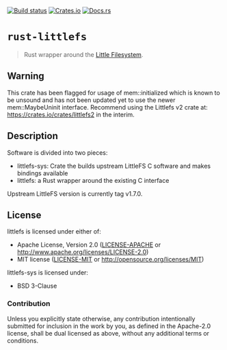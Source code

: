 [![Build status](https://travis-ci.org/brandonedens/rust-littlefs.svg?branch=master)](https://travis-ci.org/brandonedens/rust-littlefs)
[![Crates.io](https://img.shields.io/crates/v/littlefs.svg)](https://crates.io/crates/littlefs)
[![Docs.rs](https://docs.rs/littlefs/badge.svg)](https://docs.rs/littlefs)

# `rust-littlefs`

> Rust wrapper around the [Little Filesystem](https://github.com/ARMmbed/littlefs).

## Warning

This crate has been flagged for usage of mem::initialized which is known to be
unsound and has not been updated yet to use the newer mem::MaybeUninit
interface. Recommend using the Littlefs v2 crate at:
https://crates.io/crates/littlefs2
in the interim.

## Description

Software is divided into two pieces:

- littlefs-sys: Crate the builds upstream LittleFS C software and makes bindings available
- littlefs: a Rust wrapper around the existing C interface

Upstream LittleFS version is currently tag v1.7.0.

## License

littlefs is licensed under either of:

- Apache License, Version 2.0 ([LICENSE-APACHE](LICENSE-APACHE) or
  http://www.apache.org/licenses/LICENSE-2.0)
- MIT license ([LICENSE-MIT](LICENSE-MIT) or http://opensource.org/licenses/MIT)

littlefs-sys is licensed under:

- BSD 3-Clause

### Contribution

Unless you explicitly state otherwise, any contribution intentionally submitted
for inclusion in the work by you, as defined in the Apache-2.0 license, shall be
dual licensed as above, without any additional terms or conditions.
